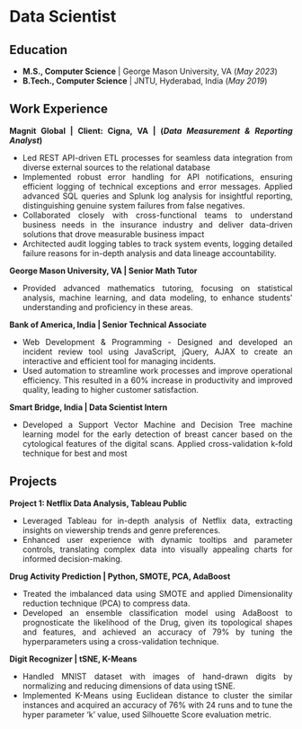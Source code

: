 <div style="text-align: justify;">

<h1>Data Scientist</h1>

<h2>Education</h2>
<ul>
  <li><b>M.S., Computer Science</b> | George Mason University, VA (<i>May 2023</i>)</li>
  <li><b>B.Tech., Computer Science</b> | JNTU, Hyderabad, India (<i>May 2019</i>)</li>
</ul>

<h2>Work Experience</h2>

<b>Magnit Global | Client: Cigna, VA | (<i>Data Measurement & Reporting Analyst</i>)</b>
<ul>
  <li>Led REST API-driven ETL processes for seamless data integration from diverse external sources to the relational database</li>
  <li>Implemented robust error handling for API notifications, ensuring efficient logging of technical exceptions and error messages. Applied advanced SQL queries and Splunk log analysis for insightful reporting, distinguishing genuine system failures from false negatives.</li>
  <li>Collaborated closely with cross-functional teams to understand business needs in the insurance industry and deliver data-driven solutions that drove measurable business impact</li>
  <li>Architected audit logging tables to track system events, logging detailed failure reasons for in-depth analysis and data lineage accountability.</li>
</ul>

<b>George Mason University, VA | Senior Math Tutor</b>
<ul>
  <li>Provided advanced mathematics tutoring, focusing on statistical analysis, machine learning, and data modeling, to enhance students' understanding and proficiency in these areas.</li>
</ul>

<b>Bank of America, India | Senior Technical Associate</b>
<ul>
  <li>Web Development & Programming - Designed and developed an incident review tool using JavaScript, jQuery, AJAX to create an interactive and efficient tool for managing incidents.</li>
  <li>Used automation to streamline work processes and improve operational efficiency. This resulted in a 60% increase in productivity and improved quality, leading to higher customer satisfaction.</li>
</ul>

<b>Smart Bridge, India | Data Scientist Intern</b>
<ul>
  <li>Developed a Support Vector Machine and Decision Tree machine learning model for the early detection of breast cancer based on the cytological features of the digital scans. Applied cross-validation k-fold technique for best and most</li>
</ul>

<h2>Projects</h2>

<b>Project 1: Netflix Data Analysis, Tableau Public</b>
<ul>
  <li>Leveraged Tableau for in-depth analysis of Netflix data, extracting insights on viewership trends and genre preferences.</li>
  <li>Enhanced user experience with dynamic tooltips and parameter controls, translating complex data into visually appealing charts for informed decision-making.</li>
</ul>

<b>Drug Activity Prediction | Python, SMOTE, PCA, AdaBoost</b>
<ul>
  <li>Treated the imbalanced data using SMOTE and applied Dimensionality reduction technique (PCA) to compress data.</li>
  <li>Developed an ensemble classification model using AdaBoost to prognosticate the likelihood of the Drug, given its topological shapes and features, and achieved an accuracy of 79% by tuning the hyperparameters using a cross-validation technique.</li>
</ul>

<b>Digit Recognizer | tSNE, K-Means</b>
<ul>
  <li>Handled MNIST dataset with images of hand-drawn digits by normalizing and reducing dimensions of data using tSNE.</li>
  <li>Implemented K-Means using Euclidean distance to cluster the similar instances and acquired an accuracy of 76% with 24 runs and to tune the hyper parameter ‘k’ value, used Silhouette Score evaluation metric.</li>
</ul>

</div>
